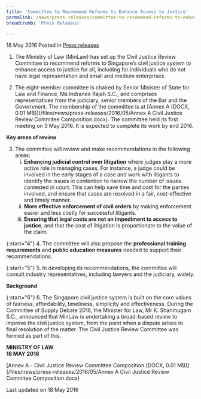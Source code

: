 ```yaml
---
title: 'Committee to Recommend Reforms to Enhance Access to Justice'
permalink: /news/press-releases/committee-to-recommend-reforms-to-enhance-access-to-justice
breadcrumb: 'Press Releases'

---
```


18 May 2016 Posted in [Press releases](/news/press-releases)


1. The Ministry of Law (MinLaw) has set up the Civil Justice Review Committee to recommend reforms to Singapore’s civil justice system to enhance access to justice for all, including for individuals who do not have legal representation and small and medium enterprises. 


2. The eight-member committee is chaired by Senior Minister of State for Law and Finance, Ms Indranee Rajah S.C., and comprises representatives from the judiciary, senior members of the Bar and the Government. The membership of the committee is at [Annex A (DOCX, 0.01 MB)](/files/news/press-releases/2016/05/Annex A Civil Justice Review Commitee Composition.docx). The committee held its first meeting on 3 May 2016. It is expected to complete its work by end 2016.

**Key areas of review**

<ol start="3">
<li>The committee will review and make recommendations in the following areas:

<ol style="list-style-type: lower-roman;">
<li><strong>Enhancing judicial control over litigation</strong> where judges play a more active role in managing cases. For instance, a judge could be involved in the early stages of a case and work with litigants to identify the issues in contention to narrow the number of issues contested in court. This can help save time and cost for the parties involved, and ensure that cases are resolved in a fair, cost-effective and timely manner.</li>
<li><strong>More effective enforcement of civil orders</strong> by making enforcement easier and less costly for successful litigants.</li>
<li><strong>Ensuring that legal costs are not an impediment to access to justice</strong>, and that the cost of litigation is proportionate to the value of the claim.</li>
</ol>
</li>
</ol>

{:start="4"}
4. The committee will also propose the **professional training requirements** and **public education measures** needed to support their recommendations.

 
{:start="5"}
5. In developing its recommendations, the committee will consult industry representatives, including lawyers and the judiciary, widely.


**Background**
 
{:start="6"}
6. The Singapore civil justice system is built on the core values of fairness, affordability, timeliness, simplicity and effectiveness. During the Committee of Supply Debate 2016, the Minister for Law, Mr K. Shanmugam S.C., announced that MinLaw is undertaking a broad-based review to improve the civil justice system, from the point when a dispute arises to final resolution of the matter. The Civil Justice Review Committee was formed as part of this.

**MINISTRY OF LAW**  
**18 MAY 2016**

[Annex A - Civil Justice Review Committee Composition (DOCX, 0.01 MB)](/files/news/press-releases/2016/05/Annex A Civil Justice Review Commitee Composition.docx)




<p class="right-side-updated">Last updated on 18 May 2016</p>
